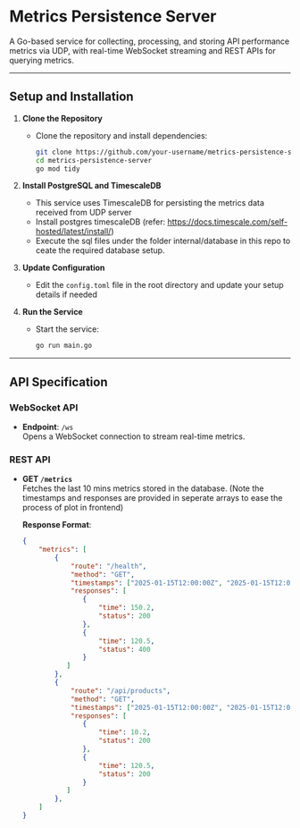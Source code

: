 # Metrics Persistence Server

A Go-based service for collecting, processing, and storing API performance metrics via UDP, with real-time WebSocket streaming and REST APIs for querying metrics.

---

## Setup and Installation

1. **Clone the Repository**  
   - Clone the repository and install dependencies:  
     ```bash
     git clone https://github.com/your-username/metrics-persistence-server.git
     cd metrics-persistence-server
     go mod tidy
     ```
2. **Install PostgreSQL and TimescaleDB**  
   - This service uses TimescaleDB for persisting the metrics data received from UDP server
   - Install postgres timescaleDB (refer: https://docs.timescale.com/self-hosted/latest/install/)
   - Execute the sql files under the folder internal/database in this repo to ceate the required database setup.

3. **Update Configuration**  
   - Edit the `config.toml` file in the root directory and update your setup details if needed

4. **Run the Service**  
   - Start the service:  
     ```bash
     go run main.go
     ```
---

## API Specification

### WebSocket API
- **Endpoint**: `/ws`  
  Opens a WebSocket connection to stream real-time metrics.

### REST API
- **GET `/metrics`**  
  Fetches the last 10 mins metrics stored in the database.
  (Note the timestamps and responses are provided in seperate arrays to ease the process of plot in frontend)

  **Response Format**:
  ```json
  {
      "metrics": [
          {
              "route": "/health",
              "method": "GET",
              "timestamps": ["2025-01-15T12:00:00Z", "2025-01-15T12:01:00Z"],
              "responses": [
                 {
                     "time": 150.2,
                     "status": 200
                 },
                 {
                     "time": 120.5,
                     "status": 400
                 }
             ]
          },
          {
              "route": "/api/products",
              "method": "GET",
              "timestamps": ["2025-01-15T12:00:00Z", "2025-01-15T12:01:00Z"],
              "responses": [
                 {
                     "time": 10.2,
                     "status": 200
                 },
                 {
                     "time": 120.5,
                     "status": 200
                 }
             ]
          },
      ]
  }
